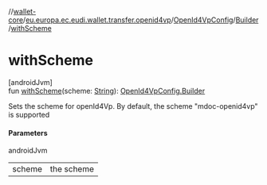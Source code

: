 //[wallet-core](../../../../index.md)/[eu.europa.ec.eudi.wallet.transfer.openid4vp](../../index.md)/[OpenId4VpConfig](../index.md)/[Builder](index.md)/[withScheme](with-scheme.md)

# withScheme

[androidJvm]\
fun [withScheme](with-scheme.md)(scheme: [String](https://kotlinlang.org/api/latest/jvm/stdlib/kotlin/-string/index.html)): [OpenId4VpConfig.Builder](index.md)

Sets the scheme for openId4Vp. By default, the scheme &quot;mdoc-openid4vp&quot; is supported

#### Parameters

androidJvm

| | |
|---|---|
| scheme | the scheme |
